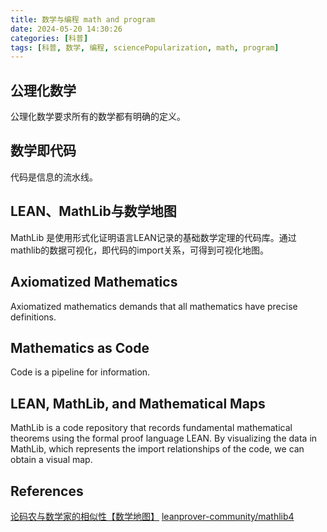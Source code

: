 ```yaml
---
title: 数学与编程 math and program
date: 2024-05-20 14:30:26
categories: [科普]
tags: [科普, 数学, 编程, sciencePopularization, math, program]
---
```

## 公理化数学
公理化数学要求所有的数学都有明确的定义。
## 数学即代码
代码是信息的流水线。
## LEAN、MathLib与数学地图
MathLib 是使用形式化证明语言LEAN记录的基础数学定理的代码库。通过mathlib的数据可视化，即代码的import关系，可得到可视化地图。

## Axiomatized Mathematics
Axiomatized mathematics demands that all mathematics have precise definitions.
## Mathematics as Code
Code is a pipeline for information.
## LEAN, MathLib, and Mathematical Maps
MathLib is a code repository that records fundamental mathematical theorems using the formal proof language LEAN. By visualizing the data in MathLib, which represents the import relationships of the code, we can obtain a visual map.

## References
[论码农与数学家的相似性【数学地图】](https://www.bilibili.com/video/BV1NC411G7oK/?buvid=XXDBE91DD81887F51BDC76A3878EAA34C895B&from_spmid=search.search-result.0.0&is_story_h5=false&mid=9p7lQKxxCe7HsdCDvBkBYw%3D%3D&p=1&plat_id=114&share_from=ugc&share_medium=android&share_plat=android&share_session_id=13095cdf-7c41-42f6-ac37-c4d486c399f1&share_source=WEIXIN&share_tag=s_i&spmid=united.player-video-detail.0.0&timestamp=1716186473&unique_k=xXt9Tv3&up_id=613069855&vd_source=0a2a7bbb315efb16fa0d35b69437bbbb)
[leanprover-community/mathlib4](https://github.com/leanprover-community/mathlib4)